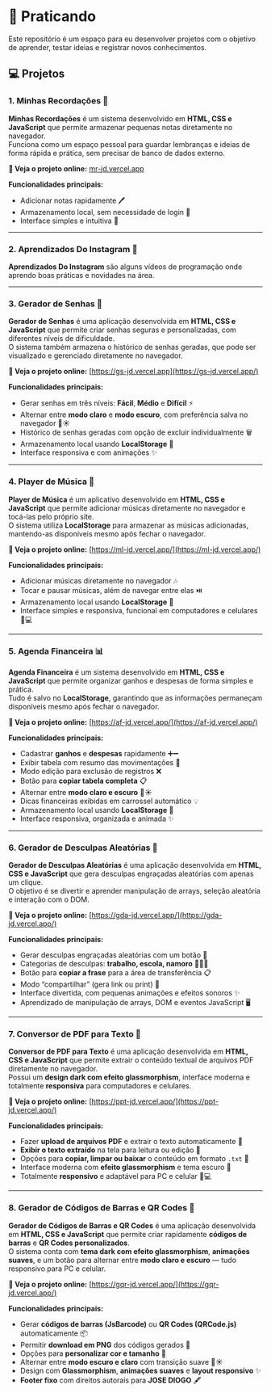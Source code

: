 # 🌟 Praticando

Este repositório é um espaço para eu desenvolver projetos com o objetivo de aprender, testar ideias e registrar novos conhecimentos.

## 💻 Projetos

### 1. Minhas Recordações 📝
**Minhas Recordações** é um sistema desenvolvido em **HTML, CSS e JavaScript** que permite armazenar pequenas notas diretamente no navegador.  
Funciona como um espaço pessoal para guardar lembranças e ideias de forma rápida e prática, sem precisar de banco de dados externo.

**🚀 Veja o projeto online:** [mr-jd.vercel.app](https://mr-jd.vercel.app)

**Funcionalidades principais:**
- Adicionar notas rapidamente 🖊️
- Armazenamento local, sem necessidade de login 💾
- Interface simples e intuitiva 🎨



---



### 2. Aprendizados Do Instagram 📝
**Aprendizados Do Instagram** são alguns vídeos de programação onde aprendo boas práticas e novidades na área.



---



### 3. Gerador de Senhas 🔐
**Gerador de Senhas** é uma aplicação desenvolvida em **HTML, CSS e JavaScript** que permite criar senhas seguras e personalizadas, com diferentes níveis de dificuldade.  
O sistema também armazena o histórico de senhas geradas, que pode ser visualizado e gerenciado diretamente no navegador.

**🚀 Veja o projeto online:** [https://gs-jd.vercel.app](https://gs-jd.vercel.app/)

**Funcionalidades principais:**
- Gerar senhas em três níveis: **Fácil**, **Médio** e **Difícil** ⚡  
- Alternar entre **modo claro** e **modo escuro**, com preferência salva no navegador 🌙☀️  
- Histórico de senhas geradas com opção de excluir individualmente 🗑️  
- Armazenamento local usando **LocalStorage** 💾  
- Interface responsiva e com animações ✨



---



### 4. Player de Música 🎵
**Player de Música** é um aplicativo desenvolvido em **HTML, CSS e JavaScript** que permite adicionar músicas diretamente no navegador e tocá-las pelo próprio site.  
O sistema utiliza **LocalStorage** para armazenar as músicas adicionadas, mantendo-as disponíveis mesmo após fechar o navegador.

**🚀 Veja o projeto online:** [https://ml-jd.vercel.app/](https://ml-jd.vercel.app/)

**Funcionalidades principais:**
- Adicionar músicas diretamente no navegador 🎶  
- Tocar e pausar músicas, além de navegar entre elas ⏯️  
- Armazenamento local usando **LocalStorage** 💾  
- Interface simples e responsiva, funcional em computadores e celulares 📱💻



---



### 5. Agenda Financeira 📊
**Agenda Financeira** é um sistema desenvolvido em **HTML, CSS e JavaScript** que permite organizar ganhos e despesas de forma simples e prática.  
Tudo é salvo no **LocalStorage**, garantindo que as informações permaneçam disponíveis mesmo após fechar o navegador.

**🚀 Veja o projeto online:** [https://af-jd.vercel.app/](https://af-jd.vercel.app/)

**Funcionalidades principais:**
- Cadastrar **ganhos** e **despesas** rapidamente ➕➖  
- Exibir tabela com resumo das movimentações 📑  
- Modo edição para exclusão de registros ❌  
- Botão para **copiar tabela completa** 📋  
- Alternar entre **modo claro e escuro** 🌙☀️  
- Dicas financeiras exibidas em carrossel automático 💡  
- Armazenamento local usando **LocalStorage** 💾  
- Interface responsiva, organizada e animada ✨


---


### 6. Gerador de Desculpas Aleatórias 🤣
**Gerador de Desculpas Aleatórias** é uma aplicação desenvolvida em **HTML, CSS e JavaScript** que gera desculpas engraçadas aleatórias com apenas um clique.  
O objetivo é se divertir e aprender manipulação de arrays, seleção aleatória e interação com o DOM.

**🚀 Veja o projeto online:** [https://gda-jd.vercel.app/](https://gda-jd.vercel.app/)

**Funcionalidades principais:**
- Gerar desculpas engraçadas aleatórias com um botão 🎯  
- Categorias de desculpas: **trabalho, escola, namoro** 🏫💼💘  
- Botão para **copiar a frase** para a área de transferência 📋  
- Modo “compartilhar” (gera link ou print) 🔗  
- Interface divertida, com pequenas animações e efeitos sonoros ✨  
- Aprendizado de manipulação de arrays, DOM e eventos JavaScript 🖥️


---


### 7. Conversor de PDF para Texto 📄  
**Conversor de PDF para Texto** é uma aplicação desenvolvida em **HTML, CSS e JavaScript** que permite extrair o conteúdo textual de arquivos PDF diretamente no navegador.  
Possui um **design dark com efeito glassmorphism**, interface moderna e totalmente **responsiva** para computadores e celulares.

**🚀 Veja o projeto online:** [https://ppt-jd.vercel.app/](https://ppt-jd.vercel.app/)

**Funcionalidades principais:**  
- Fazer **upload de arquivos PDF** e extrair o texto automaticamente 📂  
- **Exibir o texto extraído** na tela para leitura ou edição 📝  
- Opções para **copiar, limpar ou baixar** o conteúdo em formato `.txt` 💾  
- Interface moderna com **efeito glassmorphism** e tema escuro 🌙  
- Totalmente **responsivo** e adaptável para PC e celular 📱💻


---


### 8. Gerador de Códigos de Barras e QR Codes 🧾  
**Gerador de Códigos de Barras e QR Codes** é uma aplicação desenvolvida em **HTML, CSS e JavaScript** que permite criar rapidamente **códigos de barras** e **QR Codes personalizados**.  
O sistema conta com **tema dark com efeito glassmorphism**, **animações suaves**, e um botão para alternar entre **modo claro e escuro** — tudo responsivo para PC e celular.

**🚀 Veja o projeto online:** [https://gqr-jd.vercel.app/](https://gqr-jd.vercel.app/)

**Funcionalidades principais:**  
- Gerar **códigos de barras (JsBarcode)** ou **QR Codes (QRCode.js)** automaticamente 📦  
- Permitir **download em PNG** dos códigos gerados 💾  
- Opções para **personalizar cor e tamanho** 🎨  
- Alternar entre **modo escuro e claro** com transição suave 🌙☀️  
- Design com **Glassmorphism**, **animações suaves** e **layout responsivo** ✨  
- **Footer fixo** com direitos autorais para **JOSE DIOGO** 🖋️ 